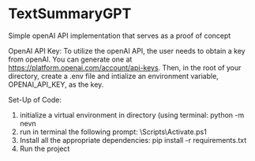# TextSummaryGPT
Simple openAI API implementation that serves as a proof of concept

OpenAI API Key:
To utilize the openAI API, the user needs to obtain a key from openAI.
You can generate one at https://platform.openai.com/account/api-keys.
Then, in the root of your directory, create a .env file and intialize an environment variable, OPENAI_API_KEY, as the key.

Set-Up of Code:
1. initialize a virtual environment in directory (using terminal: python<version> -m nevn <virtual-environment-name>
2. run in terminal the following prompt: <virtual-environment-name>\Scripts\Activate.ps1
3. Install all the appropriate dependencies: pip install -r requirements.txt
4. Run the project
